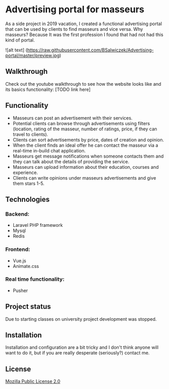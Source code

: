 # Advertising portal for masseurs

As a side project in 2019 vacation, I created a functional advertising portal that can be used by clients to find masseurs and vice versa. Why masseurs? Because It was the first profession I found that had not had this kind of portal.

![alt text]
(https://raw.githubusercontent.com/BSalwiczek/Advertising-portal/master/preview.jpg)

## Walkthrough

Check out the youtube walkthrough to see how the website looks like and its basics functionality:
[TODO link here]

## Functionality
- Masseurs can post an advertisement with their services.
- Potential clients can browse through advertisements using filters (location, rating of the masseur, number of ratings, price, if they can travel to clients).
- Clients can sort advertisements by price, dates of creation and opinion.
- When the client finds an ideal offer he can contact the masseur via a real-time in-build chat application.
- Masseurs get message notifications when someone contacts them and they can talk about the details of providing the service.
- Masseurs can upload information about their education, courses and experience.
- Clients can write opinions under masseurs advertisements and give them stars 1-5.

## Technologies
### Backend:
- Laravel PHP framework
- Mysql
- Redis
### Frontend:
- Vue.js
- Animate.css
### Real time functionality:
- Pusher

## Project status

Due to starting classes on university project development was stopped.


## Installation

Installation and configuration are a bit tricky and I don't think anyone will want to do it, but if you are really desperate (seriously?) contact me.


## License
[Mozilla Public License 2.0](https://choosealicense.com/licenses/mpl-2.0/)
